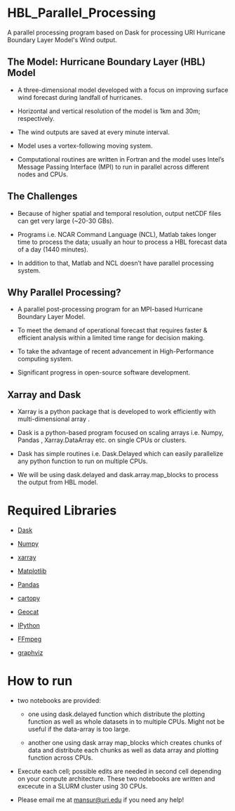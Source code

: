 # HBL_Parallel_Processing
A parallel processing program based on Dask for processing URI Hurricane Boundary Layer Model's Wind output.


## The Model: Hurricane Boundary Layer (HBL) Model

- A three-dimensional model developed with a focus on improving surface wind forecast during landfall of hurricanes.

- Horizontal and vertical resolution of the model is 1km and 30m; respectively.

- The wind outputs are saved at every minute interval.

- Model uses a vortex-following moving system. 

- Computational routines are written in Fortran and the model uses Intel’s Message Passing Interface (MPI) to run in parallel across different nodes and CPUs. 


## The Challenges

- Because of higher spatial and temporal resolution, output netCDF files can get very large (~20-30 GBs).

- Programs i.e. NCAR Command Language (NCL), Matlab takes longer time to process the data; usually an hour to process a HBL forecast data of a day (1440 minutes).

- In addition to that, Matlab and NCL doesn’t have parallel processing system.


## Why Parallel Processing?

- A parallel post-processing program for an MPI-based Hurricane Boundary Layer Model.
 
- To meet the demand of operational forecast that requires faster & efficient analysis within a limited time range for decision making. 

- To take the advantage of recent advancement in High-Performance computing system.
 
- Significant progress in open-source software development. 

## Xarray and Dask

- Xarray is a python package that is developed to work efficiently with multi-dimensional array .
 
- Dask is a python-based program focused on scaling arrays i.e. Numpy, Pandas , Xarray.DataArray etc. on single CPUs or clusters.
 
- Dask has simple routines i.e. Dask.Delayed which can easily parallelize any python function to run on multiple CPUs. 
 
- We will be using dask.delayed and dask.array.map_blocks to process the output from HBL model. 


# Required Libraries

- [Dask](https://dask.org/)

- [Numpy](https://numpy.org/)

- [xarray](http://xarray.pydata.org/en/stable/)

- [Matplotlib](https://matplotlib.org/)

- [Pandas](https://pandas.pydata.org/)

- [cartopy](https://scitools.org.uk/cartopy/docs/latest/)

- [Geocat](https://geocat.ucar.edu/)

- [IPython](https://ipython.org/)

- [FFmpeg](https://github.com/kkroening/ffmpeg-python)

- [graphviz](https://graphviz.org/)


# How to run

- two notebooks are provided:

  - one using dask.delayed function which distribute the plotting function as well as whole datasets in to multiple CPUs. Might not be useful if the data-array is too large.

  - another one using dask array map_blocks which creates chunks of data and distribute each chunks as well as data array and plotting function across CPUs.


- Execute each cell; possible edits are needed in second cell depending on your compute architecture. These two notebooks are written and excecute in a SLURM cluster using 30 CPUs.


- Please email me at mansur@uri.edu if you need any help!
